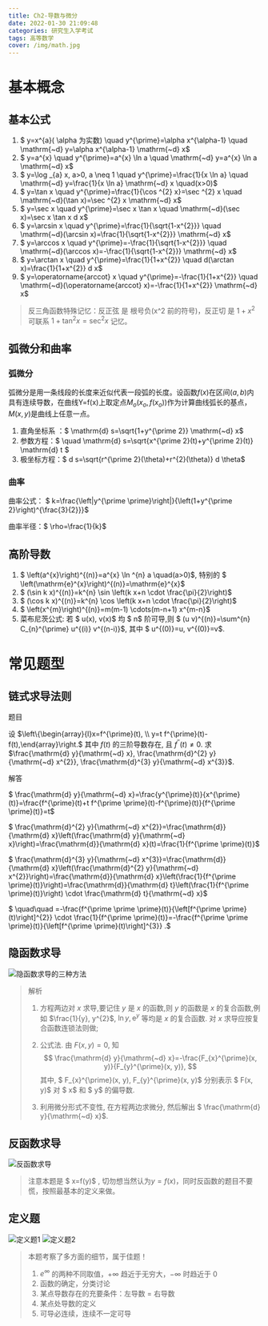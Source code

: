 ```yaml
---
title: Ch2-导数与微分
date: 2022-01-30 21:09:48
categories: 研究生入学考试
tags: 高等数学
cover: /img/math.jpg
---
```


# 基本概念

## 基本公式

1. $ y=x^{a}( \alpha 为实数) \quad y^{\prime}=\alpha x^{\alpha-1} \quad \mathrm{~d} y=\alpha x^{\alpha-1} \mathrm{~d} x$
2. $ y=a^{x} \quad y^{\prime}=a^{x} \ln a \quad \mathrm{~d} y=a^{x} \ln a \mathrm{~d} x$
3. $ y=\log _{a} x, a>0, a \neq 1 \quad y^{\prime}=\frac{1}{x \ln a} \quad \mathrm{~d} y=\frac{1}{x \ln a} \mathrm{~d} x \quad(x>0)$
4. $ y=\tan x \quad y^{\prime}=\frac{1}{\cos ^{2} x}=\sec ^{2} x \quad \mathrm{~d}(\tan x)=\sec ^{2} x \mathrm{~d} x$
5. $ y=\sec x \quad y^{\prime}=\sec x \tan x \quad \mathrm{~d}(\sec x)=\sec x \tan x d x$
6. $ y=\arcsin x \quad y^{\prime}=\frac{1}{\sqrt{1-x^{2}}} \quad \mathrm{~d}(\arcsin x)=\frac{1}{\sqrt{1-x^{2}}} \mathrm{~d} x$
7. $ y=\arccos x \quad y^{\prime}=-\frac{1}{\sqrt{1-x^{2}}} \quad \mathrm{~d}(\arccos x)=-\frac{1}{\sqrt{1-x^{2}}} \mathrm{~d} x$
8. $ y=\arctan x \quad y^{\prime}=\frac{1}{1+x^{2}} \quad d(\arctan x)=\frac{1}{1+x^{2}} d x$
9. $ y=\operatorname{arccot} x \quad y^{\prime}=-\frac{1}{1+x^{2}} \quad \mathrm{~d}(\operatorname{arccot} x)=-\frac{1}{1+x^{2}} \mathrm{~d} x$

> 反三角函数特殊记忆：反正弦 是 根号负(x^2 前的符号)，反正切 是 $1+x^2$ 可联系 $1+\tan^2x=\sec^2x$ 记忆。

## 弧微分和曲率

### 弧微分

弧微分是用一条线段的长度来近似代表一段弧的长度。设函数$f(x)$在区间$(a,b)$内具有连续导数，在曲线Y=f(x)上取定点$M_o(x_o,f(x_o))$作为计算曲线弧长的基点，$M(x,y)$是曲线上任意一点。

1. 直角坐标系 ：$ \mathrm{d} s=\sqrt{1+y^{\prime 2}} \mathrm{~d} x$
2. 参数方程：$ \quad \mathrm{d} s=\sqrt{x^{\prime 2}(t)+y^{\prime 2}(t)} \mathrm{d} t $
3. 极坐标方程：$ d s=\sqrt{r^{\prime 2}(\theta)+r^{2}(\theta)} d \theta$

### 曲率

曲率公式：  $ k=\frac{\left|y^{\prime \prime}\right|}{\left(1+y^{\prime 2}\right)^{\frac{3}{2}}}$

曲率半径：$ \rho=\frac{1}{k}$

## 高阶导数

1. $ \left(a^{x}\right)^{(n)}=a^{x} \ln ^{n} a \quad(a>0)$, 特别的 $ \left(\mathrm{e}^{x}\right)^{(n)}=\mathrm{e}^{x}$
1. $ (\sin k x)^{(n)}=k^{n} \sin \left(k x+n \cdot \frac{\pi}{2}\right)$
1. $ (\cos k x)^{(n)}=k^{n} \cos \left(k x+n \cdot \frac{\pi}{2}\right)$
1. $ \left(x^{m}\right)^{(n)}=m(m-1) \cdots(m-n+1) x^{m-n}$
1. 菜布尼茨公式: 若 $ u(x), v(x)$ 均 $ n$ 阶可导,则 $ (u v)^{(n)}=\sum^{n} C_{n}^{\prime} u^{(i)} v^{(n-i)}$, 其中 $ u^{(0)}=u, v^{(0)}=v$.



# 常见题型

## 链式求导法则

题目

设 $\left\{\begin{array}{l}x=f^{\prime}(t), \\ y=t f^{\prime}(t)-f(t),\end{array}\right.$ 其中 $f(t)$ 的三阶导数存在, 且 $f^{\prime \prime}(t) \neq 0$. 求 $\frac{\mathrm{d} y}{\mathrm{~d} x}, \frac{\mathrm{d}^{2} y}{\mathrm{~d} x^{2}}, \frac{\mathrm{d}^{3} y}{\mathrm{~d} x^{3}}$.

解答

$ \frac{\mathrm{d} y}{\mathrm{~d} x}=\frac{y^{\prime}(t)}{x^{\prime}(t)}=\frac{f^{\prime}(t)+t f^{\prime \prime}(t)-f^{\prime}(t)}{f^{\prime \prime}(t)}=t$

$ \frac{\mathrm{d}^{2} y}{\mathrm{~d} x^{2}}=\frac{\mathrm{d}}{\mathrm{d} x}\left(\frac{\mathrm{d} y}{\mathrm{~d} x}\right)=\frac{\mathrm{d}}{\mathrm{d} x}(t)=\frac{1}{f^{\prime \prime}(t)}$

$ \frac{\mathrm{d}^{3} y}{\mathrm{~d} x^{3}}=\frac{\mathrm{d}}{\mathrm{d} x}\left(\frac{\mathrm{d}^{2} y}{\mathrm{~d} x^{2}}\right)=\frac{\mathrm{d}}{\mathrm{d} x}\left(\frac{1}{f^{\prime \prime}(t)}\right)=\frac{\mathrm{d}}{\mathrm{d} t}\left(\frac{1}{f^{\prime \prime}(t)}\right) \cdot \frac{\mathrm{d} t}{\mathrm{~d} x}$

$ \quad\quad =-\frac{f^{\prime \prime \prime}(t)}{\left[f^{\prime \prime}(t)\right]^{2}} \cdot \frac{1}{f^{\prime \prime}(t)}=-\frac{f^{\prime \prime \prime}(t)}{\left[f^{\prime \prime}(t)\right]^{3}} .$

## 隐函数求导

![隐函数求导的三种方法](https://cdn.jsdelivr.net/gh/L2019math/imagebed@main/image-20220130235151375.png)

> 解析
>
> 1. 方程两边对 $x$ 求导,要记住 $y$ 是 $x$ 的函数,则 $y$ 的函数是 $x$ 的复合函数,例如 $\frac{1}{y}, y^{2}$, $\ln y, \mathrm{e}^{y}$ 等均是 $x$ 的复合函数. 对 $x$ 求导应按复合函数连锁法则做;
>
> 2. 公式法. 由 $F(x, y)=0$, 知
>    $$
>    \frac{\mathrm{d} y}{\mathrm{~d} x}=-\frac{F_{x}^{\prime}(x, y)}{F_{y}^{\prime}(x, y)},
>    $$
>    其中, $ F_{x}^{\prime}(x, y), F_{y}^{\prime}(x, y)$ 分别表示 $ F(x, y)$ 对 $ x$ 和 $ y$ 的偏导数.
>
> 3. 利用微分形式不变性, 在方程两边求微分, 然后解出 $ \frac{\mathrm{d} y}{\mathrm{~d} x}$.

## 反函数求导

![反函数求导](https://cdn.jsdelivr.net/gh/L2019math/imagebed@main/image-20220131000638337.png)

> 注意本题是 $ x=f(y)$  , 切勿想当然认为$y=f(x)$，同时反函数的题目不要慌，按照最基本的定义来做。

## 定义题

![定义题1](https://cdn.jsdelivr.net/gh/L2019math/imagebed@main/image-20220131002810541.png)
![定义题2](https://cdn.jsdelivr.net/gh/L2019math/imagebed@main/image-20220131002851200.png)

> 本题考察了多方面的细节，属于佳题！
>
> 1. $e^{\infty}$ 的两种不同取值，$+\infty$ 趋近于无穷大，$-\infty$ 时趋近于 0
> 2. 函数的确定，分类讨论
> 3. 某点导数存在的充要条件：左导数 = 右导数
> 4. 某点处导数的定义
> 5. 可导必连续，连续不一定可导

